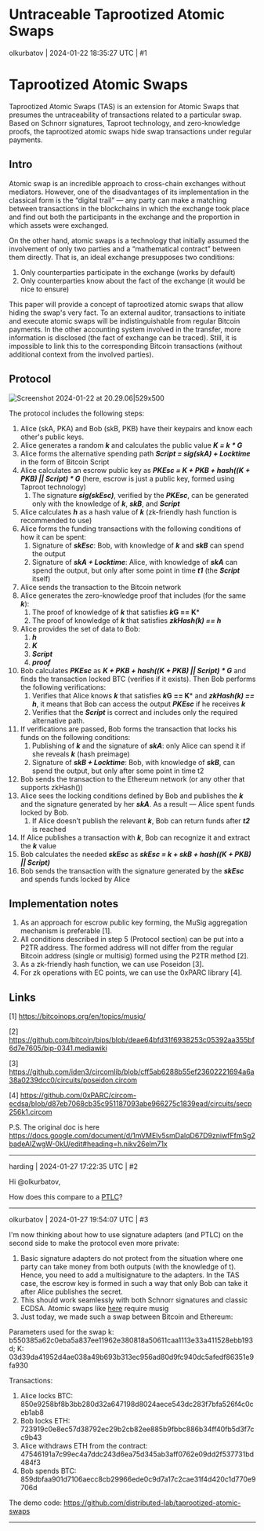 # Untraceable Taprootized Atomic Swaps

olkurbatov | 2024-01-22 18:35:27 UTC | #1

# Taprootized Atomic Swaps

Taprootized Atomic Swaps (TAS) is an extension for Atomic Swaps that presumes the untraceability of transactions related to a particular swap. Based on Schnorr signatures, Taproot technology, and zero-knowledge proofs, the taprootized atomic swaps hide swap transactions under regular payments.

## Intro
Atomic swap is an incredible approach to cross-chain exchanges without mediators. However, one of the disadvantages of its implementation in the classical form is the “digital trail” — any party can make a matching between transactions in the blockchains in which the exchange took place and find out both the participants in the exchange and the proportion in which assets were exchanged.

On the other hand, atomic swaps is a technology that initially assumed the involvement of only two parties and a “mathematical contract” between them directly. That is, an ideal exchange presupposes two conditions:

1. Only counterparties participate in the exchange (works by default)
2. Only counterparties know about the fact of the exchange (it would be nice to ensure)

This paper will provide a concept of taprootized atomic swaps that allow hiding the swap's very fact. To an external auditor, transactions to initiate and execute atomic swaps will be indistinguishable from regular Bitcoin payments. In the other accounting system involved in the transfer, more information is disclosed (the fact of exchange can be traced). Still, it is impossible to link this to the corresponding Bitcoin transactions (without additional context from the involved parties).

## Protocol

![Screenshot 2024-01-22 at 20.29.06|529x500](upload://39xVOtrwCWLpMSXdc33xY02jUnM.png)

The protocol includes the following steps:

1. Alice (skA, PKA) and Bob (skB, PKB) have their keypairs and know each other's public keys.
2. Alice generates a random ***k*** and calculates the public value ***K = k * G***
3. Alice forms the alternative spending path ***Script = sig(skA) + Locktime*** in the form of Bitcoin Script
4. Alice calculates an escrow public key as ***PKEsc = K + PKB + hash((K + PKB) || Script) * G*** (here, escrow is just a public key, formed using Taproot technology)
   1. The signature ***sig(skEsc)***, verified by the ***PKEsc***, can be generated only with the knowledge of ***k***, ***skB***, and ***Script***
5. Alice calculates ***h*** as a hash value of ***k*** (zk-friendly hash function is recommended to use)
6. Alice forms the funding transactions with the following conditions of how it can be spent:
   1. Signature of ***skEsc***: Bob, with knowledge of ***k*** and ***skB*** can spend the output
   2. Signature of ***skA + Locktime***: Alice, with knowledge of ***skA*** can spend the output, but only after some point in time ***t1*** (the ***Script*** itself)
7. Alice sends the transaction to the Bitcoin network
8. Alice generates the zero-knowledge proof that includes (for the same ***k***):
   1. The proof of knowledge of ***k*** that satisfies ***k*G == K***
   2. The proof of knowledge of ***k*** that satisfies ***zkHash(k) == h***
9. Alice provides the set of data to Bob:
   1. ***h***
   2. ***K***
   3. ***Script***
   4. ***proof***
10. Bob calculates ***PKEsc*** as ***K + PKB + hash((K + PKB) || Script) * G*** and finds the transaction locked BTC (verifies if it exists). Then Bob performs the following verifications:
    1. Verifies that Alice knows ***k*** that satisfies ***k*G == K*** and ***zkHash(k) == h***, it means that Bob can access the output ***PKEsc*** if he receives ***k***
    2. Verifies that the ***Script*** is correct and includes only the required alternative path.
11. If verifications are passed, Bob forms the transaction that locks his funds on the following conditions:
    1. Publishing of ***k*** and the signature of ***skA***: only Alice can spend it if she reveals ***k*** (hash preimage)
    2. Signature of ***skB + Locktime***: Bob, with knowledge of ***skB***, can spend the output, but only after some point in time t2
12. Bob sends the transaction to the Ethereum network (or any other that supports zkHash())
13. Alice sees the locking conditions defined by Bob and publishes the ***k*** and the signature generated by her ***skA***. As a result — Alice spent funds locked by Bob.
    1. If Alice doesn’t publish the relevant ***k***, Bob can return funds after ***t2*** is reached
14. If Alice publishes a transaction with ***k***, Bob can recognize it and extract the ***k*** value
15. Bob calculates the needed ***skEsc*** as ***skEsc = k + skB + hash((K + PKB) || Script)***
16. Bob sends the transaction with the signature generated by the ***skEsc*** and spends funds locked by Alice

##  Implementation notes

1. As an approach for escrow public key forming, the MuSig aggregation mechanism is preferable [1].
2. All conditions described in step 5 (Protocol section) can be put into a P2TR address. The formed address will not differ from the regular Bitcoin address (single or multisig) formed using the P2TR method [2].
3. As a zk-friendly hash function, we can use Poseidon [3].
4. For zk operations with EC points, we can use the 0xPARC library [4].

## Links

[1] https://bitcoinops.org/en/topics/musig/

[2] https://github.com/bitcoin/bips/blob/deae64bfd31f6938253c05392aa355bf6d7e7605/bip-0341.mediawiki

[3] https://github.com/iden3/circomlib/blob/cff5ab6288b55ef23602221694a6a38a0239dcc0/circuits/poseidon.circom

[4] https://github.com/0xPARC/circom-ecdsa/blob/d87eb7068cb35c951187093abe966275c1839ead/circuits/secp256k1.circom

P.S. The original doc is here https://docs.google.com/document/d/1mVMElv5smDalqD67D9zniwfFfmSg2badeAIZwgW-0kU/edit#heading=h.nikv26elm71x

-------------------------

harding | 2024-01-27 17:22:35 UTC | #2

Hi @olkurbatov,

How does this compare to a [PTLC](https://bitcoinops.org/en/topics/ptlc/)?

-------------------------

olkurbatov | 2024-01-27 19:54:07 UTC | #3

I'm now thinking about how to use signature adapters (and PTLC) on the second side to make the protocol even more private:
1. Basic signature adapters do not protect from the situation where one party can take money from both outputs (with the knowledge of t). Hence, you need to add a multisignature to the adapters. In the TAS case, the escrow key is formed in such a way that only Bob can take it after Alice publishes the secret.
2. This should work seamlessly with both Schnorr signatures and classic ECDSA. Atomic swaps like [here](https://github.com/BlockstreamResearch/scriptless-scripts/tree/master)  require musig
3. Just today, we made such a swap between Bitcoin and Ethereum:

Parameters used for the swap
k: b550385a62c0eba5a837ee11962e380818a50611caa1113e33a411528ebb193d; K: 03d39da41952d4ae038a49b693b313ec956ad80d9fc940dc5afedf86351e9fa930

Transactions:
1. Alice locks BTC: 850e9258bf8b3bb280d32a647198d8024aece543dc283f7bfa526f4c0ceb1ab8
2. Bob locks ETH: 723919c0e8ec57d38792ec29b2cb82ee885b9fbbc886b34ff40fb5d3f7cc9b43
3. Alice withdraws ETH from the contract: 47546191a7c99ec4a7ddc243d6ea75d345ab3aff0762e09dd2f537731bd484f3
4. Bob spends BTC: 859dbfaa901d7106aecc8cb29966ede0c9d7a17c2cae31f4d420c1d770e9706d

The demo code: https://github.com/distributed-lab/taprootized-atomic-swaps

-------------------------

